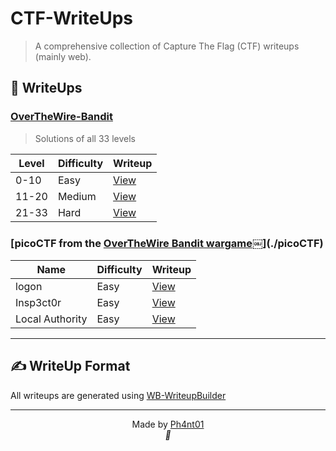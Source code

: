 
# CTF-WriteUps

> A comprehensive collection of Capture The Flag (CTF) writeups (mainly web).



## 🔐 WriteUps

### [OverTheWire-Bandit](./OverTheWire/bandit/)
>Solutions of all 33 levels

| Level | Difficulty | Writeup                                                 |
| ----- | ---------- | ------------------------------------------------------- |
| 0-10  | Easy       | [View](./OverTheWire/BanditLVL0-33.md/#bandit-level-0)  |
| 11-20 | Medium     | [View](./OverTheWire/BanditLVL0-33.md/#bandit-level-11) |
| 21-33 | Hard       | [View](./OverTheWire/BanditLVL0-33.md/#bandit-level-21) |

### [picoCTF from the [OverTheWire Bandit wargame](https://overthewire.org/wargames/bandit/)￼](./picoCTF)

| Name            | Difficulty | Writeup                              |
| --------------- | ---------- | ------------------------------------ |
| logon           | Easy       | [View](./picoCTF/logon.md)           |
| Insp3ct0r       | Easy       | [View](./picoCTF/insp3ct0r.md)       |
| Local Authority | Easy       | [View](./picoCTF/local_authority.md) |


---


## ✍️ WriteUp Format
All writeups are generated using [WB-WriteupBuilder](https://github.com/Ph4nt01/WB-WriteupBuilder)

---

<p align="center">
  Made by <a href="https://github.com/Ph4nt01">Ph4nt01</a><br>
  <em>🚀</em>
</p>
